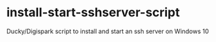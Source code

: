 # install-start-sshserver-script
Ducky/Digispark script to install and start an ssh server on Windows 10 
